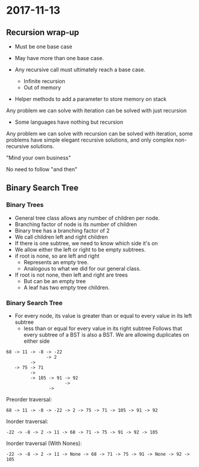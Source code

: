 # 2017-11-13

## Recursion wrap-up

* Must be one base case
* May have more than one base case.
* Any recursive call must ultimately reach a base case.
  * Infinite recursion
  * Out of memory

* Helper methods to add a parameter to store memory on stack

Any problem we can solve with iteration can be solved with just recursion
  * Some languages have nothing but recursion

Any problem we can solve with recursion can be solved with iteration, some problems have simple elegant recursive solutions, and only complex non-recursive solutions.

"Mind your own business"

No need to follow "and then"

## Binary Search Tree

### Binary Trees

* General tree class allows any number of children per node.
* Branching factor of node is its number of children
* Binary tree has a branching factor of 2
* We call children left and right children
* If there is one subtree, we need to know which side it's on
* We allow either the left or right to be empty subtrees.
* if root is none, so are left and right
  * Represents an empty tree.
  * Analogous to what we did for our general class.
* If root is not none, then left and right are trees
  * But can be an empty tree
  * A leaf has two empty tree children.

### Binary Search Tree

* For every node, its value is greater than or equal to every value in its left subtree
  * less than or equal for every value in its right subtree
Follows that every subtree of a BST is also a BST.
We are allowing duplicates on either side


```
68 -> 11 -> -8 -> -22
               -> 2
         -> 
   -> 75 -> 71
         ->
         -> 105 -> 91 -> 92
                      ->
                ->

```

Preorder traversal:
```
68 -> 11 -> -8 -> -22 -> 2 -> 75 -> 71 -> 105 -> 91 -> 92
```

Inorder traversal:
```
-22 -> -8 -> 2 -> 11 -> 68 -> 71 -> 75 -> 91 -> 92 -> 105
```


Inorder traversal (With Nones):
```
-22 -> -8 -> 2 -> 11 -> None -> 68 -> 71 -> 75 -> 91 -> None -> 92 -> 105
```